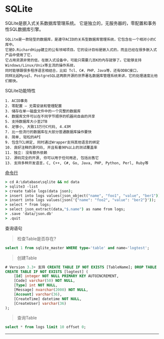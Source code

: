 # SQLite

SQLite是嵌入式关系数据库管理系统。 它是独立的，无服务器的，零配置和事务性SQL数据库引擎。

    SQLite是一款轻型的数据库，是遵守ACID的关系型数据库管理系统，它包含在一个相对小的C库中。
    它是D.RichardHipp建立的公有领域项目。它的设计目标是嵌入式的，而且已经在很多嵌入式产品中使用了它，
    它占用资源非常的低，在嵌入式设备中，可能只需要几百K的内存就够了。它能够支持Windows/Linux/Unix等主流的操作系统，
    同时能够跟很多程序语言相结合，比如 Tcl、C#、PHP、Java等，还有ODBC接口，
    同样比起Mysql、PostgreSQL这两款开源的世界著名数据库管理系统来讲，它的处理速度比他们都快。

SQLite功能特性

    1. ACID事务
    2. 零配置 – 无需安装和管理配置
    3. 储存在单一磁盘文件中的一个完整的数据库
    4. 数据库文件可以在不同字节顺序的机器间自由的共享
    5. 支持数据库大小至2TB
    6. 足够小, 大致13万行C代码, 4.43M
    7. 比一些流行的数据库在大部分普通数据库操作要快
    8. 简单, 轻松的API
    9. 包含TCL绑定, 同时通过Wrapper支持其他语言的绑定
    10. 良好注释的源代码, 并且有着90%以上的测试覆盖率
    11. 独立: 没有额外依赖
    12. 源码完全的开源, 你可以用于任何用途, 包括出售它
    13. 支持多种开发语言，C, C++, C#, Go, Java, PHP, Python, Perl, Ruby等

[﻿命令行](https://www.sqlite.org/json1.html)
~~~cmd
> cd A:\database\sqlite && md data
> sqlite3 -list
> create table logs(data json);
> insert into logs values(json_object("name", "foo1", "value", "ber1"));
> insert into logs values(json('{"name": "foo2", "value": "ber2"}'));
> select * from logs;
> select json_extract(data,"$.name") as name from logs;
> .save 'data/json.db'
> .quit
~~~

﻿查询语句

> 检查Table是否存在?
~~~sql
select 1 from sqlite_master WHERE type='table' and name='logtest';
~~~
> 创建Table
~~~sql
# Version 3.3+ 支持 CREATE TABLE IF NOT EXISTS [TableName]; DROP TABLE IF EXISTS [TableName]
CREATE TABLE IF NOT EXISTS [logtest] (
	[Id] integer NOT NULL PRIMARY KEY AUTOINCREMENT, 
	[Code] varchar(50) NOT NULL, 
	[Type] int NOT NULL, 
	[Message] nvarchar(2000) NOT NULL, 
	[Account] varchar(36), 
	[CreateTime] datetime NOT NULL, 
	[CreateUser] varchar(36)
);
~~~
> 查询Table
~~~sql
select * from logs limit 10 offset 0;
~~~


----
